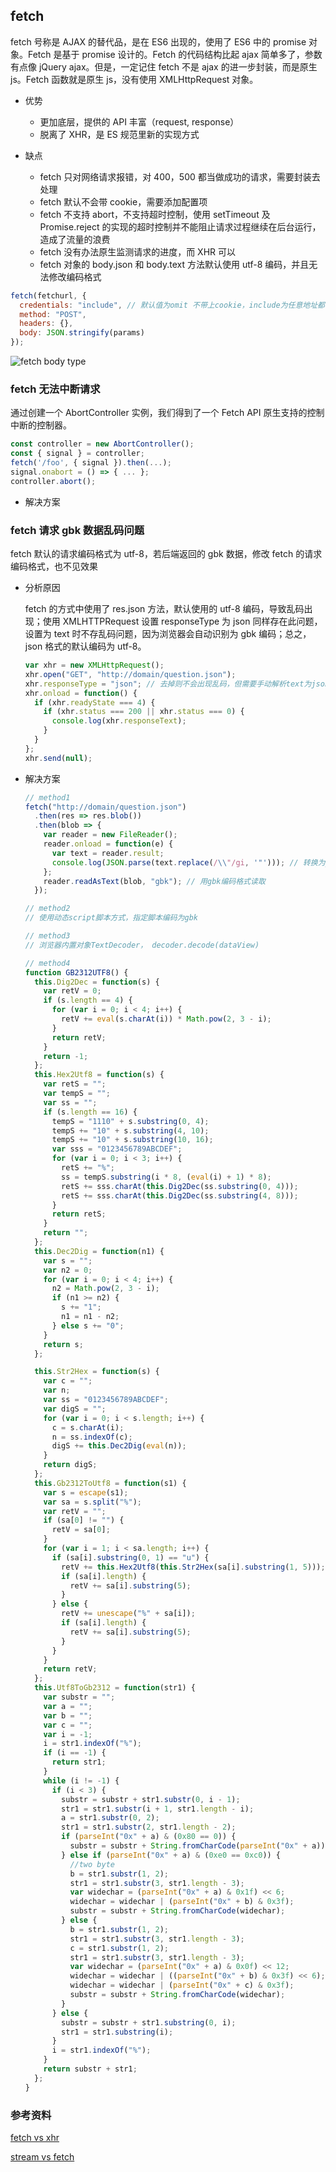 ## fetch

fetch 号称是 AJAX 的替代品，是在 ES6 出现的，使用了 ES6 中的 promise 对象。Fetch 是基于 promise 设计的。Fetch 的代码结构比起 ajax 简单多了，参数有点像 jQuery ajax。但是，一定记住 fetch 不是 ajax 的进一步封装，而是原生 js。Fetch 函数就是原生 js，没有使用 XMLHttpRequest 对象。

- 优势

  - 更加底层，提供的 API 丰富（request, response）
  - 脱离了 XHR，是 ES 规范里新的实现方式

- 缺点

  - fetch 只对网络请求报错，对 400，500 都当做成功的请求，需要封装去处理
  - fetch 默认不会带 cookie，需要添加配置项
  - fetch 不支持 abort，不支持超时控制，使用 setTimeout 及 Promise.reject 的实现的超时控制并不能阻止请求过程继续在后台运行，造成了流量的浪费
  - fetch 没有办法原生监测请求的进度，而 XHR 可以
  - fetch 对象的 body.json 和 body.text 方法默认使用 utf-8 编码，并且无法修改编码格式

```js
fetch(fetchurl, {
  credentials: "include", // 默认值为omit 不带上cookie，include为任意地址都带上cookie
  method: "POST",
  headers: {},
  body: JSON.stringify(params)
});
```

![fetch body type](../../images/fetch.png)

### fetch 无法中断请求

通过创建一个 AbortController 实例，我们得到了一个 Fetch API 原生支持的控制中断的控制器。

```js
const controller = new AbortController();
const { signal } = controller;
fetch('/foo', { signal }).then(...);
signal.onabort = () => { ... };
controller.abort();
```

- 解决方案

### fetch 请求 gbk 数据乱码问题

fetch 默认的请求编码格式为 utf-8，若后端返回的 gbk 数据，修改 fetch 的请求编码格式，也不见效果

- 分析原因

  fetch 的方式中使用了 res.json 方法，默认使用的 utf-8 编码，导致乱码出现；使用 XMLHTTPRequest 设置 responseType 为 json 同样存在此问题，设置为 text 时不存乱码问题，因为浏览器会自动识别为 gbk 编码；总之，json 格式的默认编码为 utf-8。

  ```js
  var xhr = new XMLHttpRequest();
  xhr.open("GET", "http://domain/question.json");
  xhr.responseType = "json"; // 去掉则不会出现乱码，但需要手动解析text为json
  xhr.onload = function() {
    if (xhr.readyState === 4) {
      if (xhr.status === 200 || xhr.status === 0) {
        console.log(xhr.responseText);
      }
    }
  };
  xhr.send(null);
  ```

- 解决方案

  ```js
  // method1
  fetch("http://domain/question.json")
    .then(res => res.blob())
    .then(blob => {
      var reader = new FileReader();
      reader.onload = function(e) {
        var text = reader.result;
        console.log(JSON.parse(text.replace(/\\"/gi, '"'))); // 转换为json
      };
      reader.readAsText(blob, "gbk"); // 用gbk编码格式读取
    });

  // method2
  // 使用动态script脚本方式，指定脚本编码为gbk

  // method3
  // 浏览器内置对象TextDecoder， decoder.decode(dataView)

  // method4
  function GB2312UTF8() {
    this.Dig2Dec = function(s) {
      var retV = 0;
      if (s.length == 4) {
        for (var i = 0; i < 4; i++) {
          retV += eval(s.charAt(i)) * Math.pow(2, 3 - i);
        }
        return retV;
      }
      return -1;
    };
    this.Hex2Utf8 = function(s) {
      var retS = "";
      var tempS = "";
      var ss = "";
      if (s.length == 16) {
        tempS = "1110" + s.substring(0, 4);
        tempS += "10" + s.substring(4, 10);
        tempS += "10" + s.substring(10, 16);
        var sss = "0123456789ABCDEF";
        for (var i = 0; i < 3; i++) {
          retS += "%";
          ss = tempS.substring(i * 8, (eval(i) + 1) * 8);
          retS += sss.charAt(this.Dig2Dec(ss.substring(0, 4)));
          retS += sss.charAt(this.Dig2Dec(ss.substring(4, 8)));
        }
        return retS;
      }
      return "";
    };
    this.Dec2Dig = function(n1) {
      var s = "";
      var n2 = 0;
      for (var i = 0; i < 4; i++) {
        n2 = Math.pow(2, 3 - i);
        if (n1 >= n2) {
          s += "1";
          n1 = n1 - n2;
        } else s += "0";
      }
      return s;
    };

    this.Str2Hex = function(s) {
      var c = "";
      var n;
      var ss = "0123456789ABCDEF";
      var digS = "";
      for (var i = 0; i < s.length; i++) {
        c = s.charAt(i);
        n = ss.indexOf(c);
        digS += this.Dec2Dig(eval(n));
      }
      return digS;
    };
    this.Gb2312ToUtf8 = function(s1) {
      var s = escape(s1);
      var sa = s.split("%");
      var retV = "";
      if (sa[0] != "") {
        retV = sa[0];
      }
      for (var i = 1; i < sa.length; i++) {
        if (sa[i].substring(0, 1) == "u") {
          retV += this.Hex2Utf8(this.Str2Hex(sa[i].substring(1, 5)));
          if (sa[i].length) {
            retV += sa[i].substring(5);
          }
        } else {
          retV += unescape("%" + sa[i]);
          if (sa[i].length) {
            retV += sa[i].substring(5);
          }
        }
      }
      return retV;
    };
    this.Utf8ToGb2312 = function(str1) {
      var substr = "";
      var a = "";
      var b = "";
      var c = "";
      var i = -1;
      i = str1.indexOf("%");
      if (i == -1) {
        return str1;
      }
      while (i != -1) {
        if (i < 3) {
          substr = substr + str1.substr(0, i - 1);
          str1 = str1.substr(i + 1, str1.length - i);
          a = str1.substr(0, 2);
          str1 = str1.substr(2, str1.length - 2);
          if (parseInt("0x" + a) & (0x80 == 0)) {
            substr = substr + String.fromCharCode(parseInt("0x" + a));
          } else if (parseInt("0x" + a) & (0xe0 == 0xc0)) {
            //two byte
            b = str1.substr(1, 2);
            str1 = str1.substr(3, str1.length - 3);
            var widechar = (parseInt("0x" + a) & 0x1f) << 6;
            widechar = widechar | (parseInt("0x" + b) & 0x3f);
            substr = substr + String.fromCharCode(widechar);
          } else {
            b = str1.substr(1, 2);
            str1 = str1.substr(3, str1.length - 3);
            c = str1.substr(1, 2);
            str1 = str1.substr(3, str1.length - 3);
            var widechar = (parseInt("0x" + a) & 0x0f) << 12;
            widechar = widechar | ((parseInt("0x" + b) & 0x3f) << 6);
            widechar = widechar | (parseInt("0x" + c) & 0x3f);
            substr = substr + String.fromCharCode(widechar);
          }
        } else {
          substr = substr + str1.substring(0, i);
          str1 = str1.substring(i);
        }
        i = str1.indexOf("%");
      }
      return substr + str1;
    };
  }
  ```

### 参考资料

[fetch vs xhr](https://stackoverflow.com/questions/35549547/fetch-api-vs-xmlhttprequest)

[stream vs fetch](https://segmentfault.com/a/1190000021367378)
